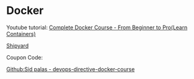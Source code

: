 # Docker

Youtube tutorial:
[Complete Docker Course - From Beginner to Pro(Learn Containers)](https://youtu.be/RqTEHSBrYFw?si=M5nvo_ED0B3MoYTH)

[Shipyard](https://shipyard.build)

Coupon Code:


[Github:Sid palas - devops-directive-docker-course](https://github.com/sidpalas/devops-directive-docker-course)